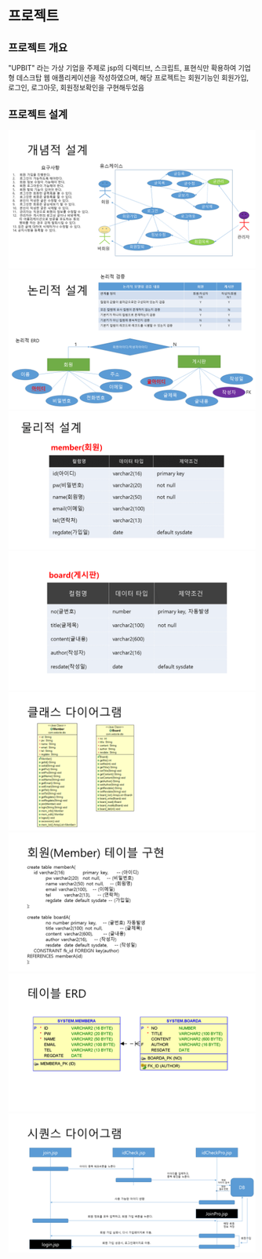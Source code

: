 # 프로젝트
## 프로젝트 개요
"UPBIT" 라는 가상 기업을 주제로 jsp의 디렉티브, 스크립트, 표현식만 확용하여 기업형
데스크탑 웹 애플리케이션을 작성하였으며, 해당 프로젝트는 회원기능인 회원가입, 로그인, 로그아웃, 회원정보확인을 구현해두었음

## 프로젝트 설계
![개념적 설계](./img/database/pro01_01.png "개념적 설계")
![논리적 설계](./img/database/pro01_02.PNG "논리적 설계")
![물리적 설계1](./img/database/pro01_03.PNG "물리적 설계1")
![물리적 설계2](./img/database/pro01_04.PNG "물리적 설계2")
![클래스 설계](./img/database/pro01_05.PNG "클래스 설계")
![기능 설계](./img/database/pro01_06.PNG "기능 설계")
![DB ERD](./img/database/pro01_07.PNG "DB ERD")
![회원가입 시퀀스](./img/database/pro01_08.png "회원가입 시퀀스")